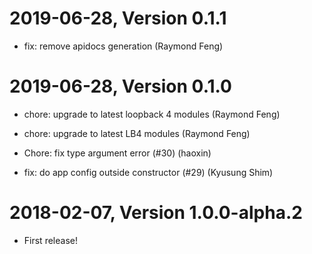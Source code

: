 2019-06-28, Version 0.1.1
=========================

 * fix: remove apidocs generation (Raymond Feng)


2019-06-28, Version 0.1.0
=========================

 * chore: upgrade to latest loopback 4 modules (Raymond Feng)

 * chore: upgrade to latest LB4 modules (Raymond Feng)

 * Chore: fix type argument error (#30) (haoxin)

 * fix: do app config outside constructor (#29) (Kyusung Shim)


2018-02-07, Version 1.0.0-alpha.2
=================================

 * First release!
